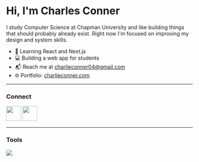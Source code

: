 # Hi, I'm Charles Conner

I study Computer Science at Chapman University and like building things that should probably already exist.
Right now I'm focused on improving my design and system skills.

- 🧠 Learning React and Next.js  
- 💻 Building a web app for students  
- 📬 Reach me at charlieconner04@gmail.com  
- 🌐 Portfolio: [charlieconner.com](https://charlieconner.com)

---

### Connect
<a href="https://github.com/charliec2004" target="_blank"><img src="https://skillicons.dev/icons?i=github" width="40"/></a>
<a href="https://linkedin.com/in/charlescon" target="_blank"><img src="https://skillicons.dev/icons?i=linkedin" width="40"/></a>

---

### Tools
<p align="left">
  <img src="https://skillicons.dev/icons?i=react,nextjs,nodejs,ts,js,py,cpp,java,mysql,sqlite,linux,aws,git,figma,vscode" />
</p>
